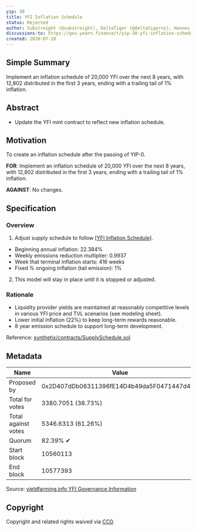 ```yaml
---
yip: 30
title: YFI Inflation Schedule
status: Rejected
author: Substreight (@substreight), DeltaTiger (@deltatigernz), Hannes Graah (@Graadient), Daryl Lau (@Daryllautk), yfi_whale
discussions-to: https://gov.yearn.finance/t/yip-30-yfi-inflation-schedule/1439
created: 2020-07-28
---
```


## Simple Summary

Implement an inflation schedule of 20,000 YFI over the next 8 years, with 12,802 distributed in the first 3 years, ending with a trailing tail of 1% inflation.

## Abstract

- Update the YFI mint contract to reflect new inflation schedule.

## Motivation

To create an inflation schedule after the passing of YIP-0.

**FOR**: Implement an inflation schedule of 20,000 YFI over the next 8 years, with 12,802 distributed in the first 3 years, ending with a trailing tail of 1% inflation.

**AGAINST**: No changes.

## Specification

### Overview

1. Adjust supply schedule to follow [[YFI Inflation Schedule](https://docs.google.com/spreadsheets/d/1yomUGpAWR8svL9RXD-_vL2ArgQPGj1x2XPNKDEuZR9Q/edit?usp=sharing)].

- Beginning annual inflation: 22.384%
- Weekly emissions reduction multiplier: 0.9937
- Week that terminal inflation starts: 416 weeks
- Fixed % ongoing inflation (tail emission): 1%

2. This model will stay in place until it is stopped or adjusted.

### Rationale

- Liquidity provider yields are maintained at reasonably competitive levels in various YFI price and TVL scenarios (see modeling sheet).
- Lower initial inflation (22%) to keep long-term rewards reasonable.
- 8 year emission schedule to support long-term development.

Reference: [synthetix/contracts/SupplySchedule.sol](https://github.com/Synthetixio/synthetix/blob/master/contracts/SupplySchedule.sol)

## Metadata

| Name                | Value                                      |
| ------------------- | ------------------------------------------ |
| Proposed by         | 0x2D407dDb06311396fE14D4b49da5F0471447d45C |
| Total for votes     | 3380.7051 (38.73%)                         |
| Total against votes | 5346.6313 (61.26%)                         |
| Quorum              | 82.39% ✔                                   |
| Start block         | 10560113                                   |
| End block           | 10577393                                   |

Source: [yieldfarming.info YFI Governance Information](https://yieldfarming.info/yearn/vote/)

## Copyright

Copyright and related rights waived via [CC0](https://creativecommons.org/publicdomain/zero/1.0/).
